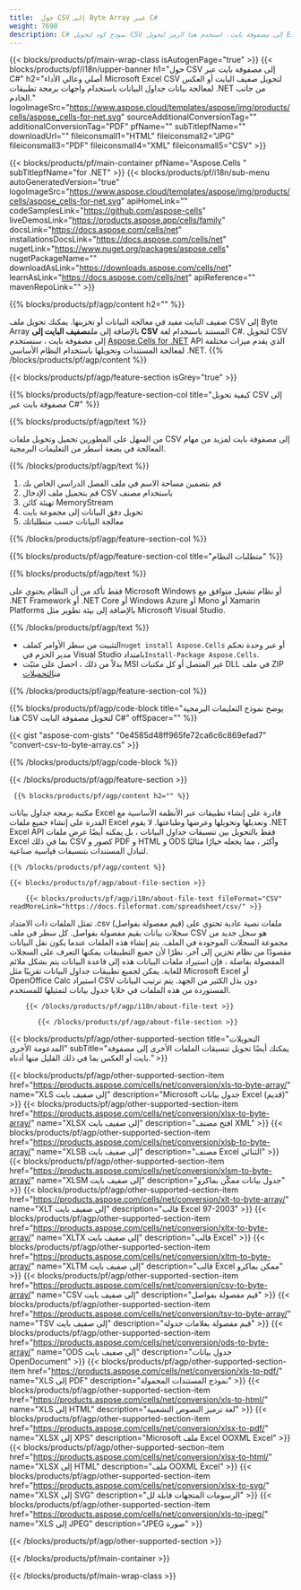 ```yaml
---
title:  حول CSV إلى Byte Array عبر C#
weight: 7690
description: C# نموذج كود لتحويل CSV إلى مصفوفة بايت. استخدم هذا الرمز لتحويل Excel CSV إلى Byte Array ضمن VB.NET أو Asp.NET أو أي تطبيق يستند إلى .NET.
---
```

{{< blocks/products/pf/main-wrap-class isAutogenPage="true" >}}
{{< blocks/products/pf/i18n/upper-banner h1="حول CSV إلى مصفوفة بايت عبر C#" h2="أصلي وعالي الأداء Microsoft Excel CSV لتحويل صفيف البايت أو العكس لمعالجة بيانات جداول البيانات باستخدام واجهات برمجة تطبيقات .NET من جانب الخادم." logoImageSrc="https://www.aspose.cloud/templates/aspose/img/products/cells/aspose_cells-for-net.svg" sourceAdditionalConversionTag="" additionalConversionTag="PDF" pfName="" subTitlepfName="" downloadUrl="" fileiconsmall1="HTML" fileiconsmall2="JPG" fileiconsmall3="PDF" fileiconsmall4="XML" fileiconsmall5="CSV" >}}

{{< blocks/products/pf/main-container pfName="Aspose.Cells " subTitlepfName="for .NET" >}}
{{< blocks/products/pf/i18n/sub-menu autoGeneratedVersion="true" logoImageSrc="https://www.aspose.cloud/templates/aspose/img/products/cells/aspose_cells-for-net.svg" apiHomeLink="" codeSamplesLink="https://github.com/aspose-cells" liveDemosLink="https://products.aspose.app/cells/family" docsLink="https://docs.aspose.com/cells/net" installationsDocsLink="https://docs.aspose.com/cells/net" nugetLink="https://www.nuget.org/packages/aspose.cells" nugetPackageName="" downloadAsLink="https://downloads.aspose.com/cells/net" learnAsLink="https://docs.aspose.com/cells/net" apiReference="" mavenRepoLink="" >}}

{{% blocks/products/pf/agp/content h2="" %}}

 صفيف البايت مفيد في معالجة البيانات أو تخزينها. يمكنك تحويل ملف CSV إلى Byte Array بالإضافة إلى ملف**صفيف البايت إلى CSV** المستند باستخدام لغة C#. لتحويل CSV إلى مصفوفة بايت ، سنستخدم
 [Aspose.Cells for .NET](https://products.aspose.com/cells/net) 
 API الذي يقدم ميزات مختلفة لمعالجة المستندات وتحويلها باستخدام النظام الأساسي .NET.
{{% /blocks/products/pf/agp/content %}}

{{< blocks/products/pf/agp/feature-section isGrey="true" >}}

{{% blocks/products/pf/agp/feature-section-col title="كيفية تحويل CSV إلى مصفوفة بايت عبر C#" %}}

{{% blocks/products/pf/agp/text %}}

 من السهل على المطورين تحميل وتحويل ملفات CSV إلى مصفوفة بايت لمزيد من مهام المعالجة في بضعة أسطر من التعليمات البرمجية.

{{% /blocks/products/pf/agp/text %}}

1.  قم بتضمين مساحة الاسم في ملف الفصل الدراسي الخاص بك
1.  قم بتحميل ملف الإدخال CSV باستخدام مصنف
1.  تهيئة كائن MemoryStream
1.  تحويل دفق البيانات إلى مجموعة بايت
1.  معالجة البيانات حسب متطلباتك

{{% /blocks/products/pf/agp/feature-section-col %}}

{{% blocks/products/pf/agp/feature-section-col title="متطلبات النظام" %}}

{{% blocks/products/pf/agp/text %}}

 فقط تأكد من أن النظام يحتوي على Microsoft Windows أو نظام تشغيل متوافق مع .NET Framework أو .NET Core أو Windows Azure أو Mono أو Xamarin Platforms بالإضافة إلى بيئة تطوير مثل Microsoft Visual Studio.

{{% /blocks/products/pf/agp/text %}}

-  التثبيت من سطر الأوامر كملف<code>nuget install Aspose.Cells</code> أو عبر وحدة تحكم مدير الحزم في Visual Studio بامتداد<code>Install-Package Aspose.Cells</code>.
-  بدلاً من ذلك ، احصل على مثبّت MSI غير المتصل أو كل مكتبات DLL في ملف ZIP من<a href="https://downloads.aspose.com/cells/net">التحميلات</a>

{{% /blocks/products/pf/agp/feature-section-col %}}

{{% blocks/products/pf/agp/code-block title="يوضح نموذج التعليمات البرمجية هذا CSV لتحويل مصفوفة البايت C#" offSpacer="" %}}

{{< gist "aspose-com-gists" "0e4585d48ff965fe72ca6c6c869efad7" "convert-csv-to-byte-array.cs" >}}

{{% /blocks/products/pf/agp/code-block %}}

{{< /blocks/products/pf/agp/feature-section >}}

<!-- aboutfile Starts -->

     {{% blocks/products/pf/agp/content h2="" %}}

مكتبة برمجة جداول بيانات Excel قادرة على إنشاء تطبيقات عبر الأنظمة الأساسية مع القدرة على إنشاء جميع ملفات Excel وتعديلها وتحويلها وعرضها وطباعتها. لا يقوم .NET Excel API فقط بالتحويل بين تنسيقات جداول البيانات ، بل يمكنه أيضًا عرض ملفات Excel بما في ذلك CSV كصور و PDF و HTML و ODS وأكثر ، مما يجعله خيارًا مثاليًا لتبادل المستندات بتنسيقات قياسية صناعية.



    {{% /blocks/products/pf/agp/content %}}

    {{< blocks/products/pf/agp/about-file-section >}}

        {{< blocks/products/pf/agp/i18n/about-file-text fileFormat="CSV" readMoreLink="https://docs.fileformat.com/spreadsheet/csv/" >}}
تمثل الملفات ذات الامتداد .csv (قيم مفصولة بفواصل) ملفات نصية عادية تحتوي على سجلات بيانات بقيم مفصولة بفواصل. كل سطر في ملف CSV هو سجل جديد من مجموعة السجلات الموجودة في الملف. يتم إنشاء هذه الملفات عندما يكون نقل البيانات مقصودًا من نظام تخزين إلى آخر. نظرًا لأن جميع التطبيقات يمكنها التعرف على السجلات المفصولة بفاصلة ، فإن استيراد ملفات البيانات هذه إلى قاعدة البيانات يتم بشكل ملائم للغاية. يمكن لجميع تطبيقات جداول البيانات تقريبًا مثل Microsoft Excel أو OpenOffice Calc استيراد CSV دون بذل الكثير من الجهد. يتم ترتيب البيانات المستوردة من هذه الملفات في خلايا جدول بيانات لتمثيلها للمستخدم.

        {{< /blocks/products/pf/agp/i18n/about-file-text >}}

           {{< /blocks/products/pf/agp/about-file-section >}}


<!-- aboutfile Ends -->

{{< blocks/products/pf/agp/other-supported-section title="التحويلات المدعومة الأخرى" subTitle="يمكنك أيضًا تحويل تنسيقات الملفات الأخرى إلى مصفوفة بايت أو العكس بما في ذلك القليل منها أدناه." >}}

{{< blocks/products/pf/agp/other-supported-section-item href="https://products.aspose.com/cells/net/conversion/xls-to-byte-array/" name="XLS إلى صفيف بايت" description="Microsoft جدول بيانات Excel (قديم)" >}} {{< blocks/products/pf/agp/other-supported-section-item href="https://products.aspose.com/cells/net/conversion/xlsx-to-byte-array/" name="XLSX إلى صفيف بايت" description="افتح مصنف XML" >}} {{< blocks/products/pf/agp/other-supported-section-item href="https://products.aspose.com/cells/net/conversion/xlsb-to-byte-array/" name="XLSB إلى صفيف بايت" description="مصنف Excel الثنائي" >}} {{< blocks/products/pf/agp/other-supported-section-item href="https://products.aspose.com/cells/net/conversion/xlsm-to-byte-array/" name="XLSM إلى صفيف بايت" description="جدول بيانات ممكّن بماكرو" >}} {{< blocks/products/pf/agp/other-supported-section-item href="https://products.aspose.com/cells/net/conversion/xlt-to-byte-array/" name="XLT إلى صفيف بايت" description="قالب Excel 97-2003" >}} {{< blocks/products/pf/agp/other-supported-section-item href="https://products.aspose.com/cells/net/conversion/xltx-to-byte-array/" name="XLTX إلى صفيف بايت" description="قالب Excel" >}} {{< blocks/products/pf/agp/other-supported-section-item href="https://products.aspose.com/cells/net/conversion/xltm-to-byte-array/" name="XLTM إلى صفيف بايت" description="قالب Excel ممكن بماكرو" >}} {{< blocks/products/pf/agp/other-supported-section-item href="https://products.aspose.com/cells/net/conversion/csv-to-byte-array/" name="CSV إلى صفيف بايت" description="قيم مفصولة بفواصل" >}} {{< blocks/products/pf/agp/other-supported-section-item href="https://products.aspose.com/cells/net/conversion/tsv-to-byte-array/" name="TSV إلى صفيف بايت" description="قيم مفصولة بعلامات جدولة" >}} {{< blocks/products/pf/agp/other-supported-section-item href="https://products.aspose.com/cells/net/conversion/ods-to-byte-array/" name="ODS إلى صفيف بايت" description="جدول بيانات OpenDocument" >}} {{< blocks/products/pf/agp/other-supported-section-item href="https://products.aspose.com/cells/net/conversion/xls-to-pdf/" name="XLS إلى PDF" description="نموذج المستندات المحمولة" >}} {{< blocks/products/pf/agp/other-supported-section-item href="https://products.aspose.com/cells/net/conversion/xls-to-html/" name="XLS إلى HTML" description="لغة ترميز النصوص التشعبية" >}} {{< blocks/products/pf/agp/other-supported-section-item href="https://products.aspose.com/cells/net/conversion/xlsx-to-pdf/" name="XLSX إلى XPS" description="Microsoft ملف Excel OOXML Excel" >}} {{< blocks/products/pf/agp/other-supported-section-item href="https://products.aspose.com/cells/net/conversion/xlsx-to-html/" name="XLSX إلى HTML" description="ملف OOXML Excel" >}} {{< blocks/products/pf/agp/other-supported-section-item href="https://products.aspose.com/cells/net/conversion/xlsx-to-svg/" name="XLSX إلى SVG" description="الرسومات المتجهات قابلة لل" >}} {{< blocks/products/pf/agp/other-supported-section-item href="https://products.aspose.com/cells/net/conversion/xls-to-jpeg/" name="XLS إلى JPEG" description="JPEG صورة" >}} 

{{< /blocks/products/pf/agp/other-supported-section >}}

{{< /blocks/products/pf/main-container >}}
    
{{< /blocks/products/pf/main-wrap-class >}}
